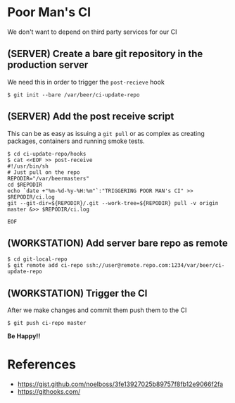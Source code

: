 # Poor Man's CI
We don't want to depend on third party services for our CI

## (SERVER) Create a bare git repository in the production server
We need this in order to trigger the `post-recieve` hook

```
$ git init --bare /var/beer/ci-update-repo
```

## (SERVER) Add the post receive script
This can be as easy as issuing a `git pull` or as complex as creating packages, containers
and running smoke tests.

```
$ cd ci-update-repo/hooks
$ cat <<EOF >> post-receive
#!/usr/bin/sh
# Just pull on the repo
REPODIR="/var/beermasters"
cd $REPODIR
echo `date +"%m-%d-%y-%H:%m"`:"TRIGGERING POOR MAN's CI" >> $REPODIR/ci.log
git --git-dir=${REPODIR}/.git --work-tree=${REPODIR} pull -v origin master &>> $REPODIR/ci.log

EOF
```

## (WORKSTATION) Add server bare repo as remote

```
$ cd git-local-repo
$ git remote add ci-repo ssh://user@remote.repo.com:1234/var/beer/ci-update-repo
```

## (WORKSTATION) Trigger the CI
After we make changes and commit them push them to the CI

```
$ git push ci-repo master
```

**Be Happy!!**


# References
* https://gist.github.com/noelboss/3fe13927025b89757f8fb12e9066f2fa
* https://githooks.com/

